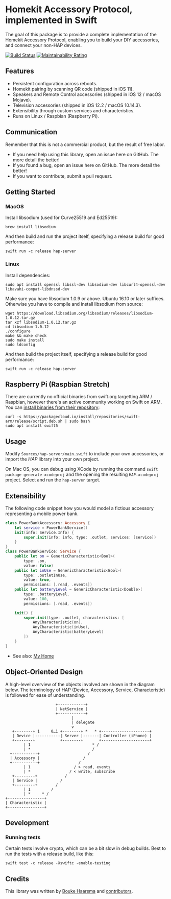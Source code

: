Homekit Accessory Protocol, implemented in Swift
================================================

The goal of this package is to provide a complete implementation of the Homekit Accessory Protocol, enabling you to build your DIY accessories, and connect your non-HAP devices.

[![Build Status](https://travis-ci.org/Bouke/HAP.svg?branch=master)](https://travis-ci.org/Bouke/HAP)
[![Maintainability Rating](https://sonarcloud.io/api/project_badges/measure?project=Bouke_HAP&metric=sqale_rating)](https://sonarcloud.io/dashboard?id=Bouke_HAP)

## Features

* Persistent configuration across reboots.
* Homekit pairing by scanning QR code (shipped in iOS 11).
* Speakers and Remote Control accessories (shipped in iOS 12 / macOS Mojave).
* Television accessories (shipped in iOS 12.2 / macOS 10.14.3).
* Extensibility through custom services and characteristics.
* Runs on Linux / Raspbian (Raspberry Pi).

## Communication

Remember that this is not a commercial product, but the result of free labor.

- If you need help using this library, open an issue here on GitHub. The more detail the better!
- If you found a bug, open an issue here on GitHub. The more detail the better!
- If you want to contribute, submit a pull request.

## Getting Started

### MacOS

Install libsodium (used for Curve25519 and Ed25519):

    brew install libsodium

And then build and run the project itself, specifying a release build for good performance:

    swift run -c release hap-server

### Linux

Install dependencies:

    sudo apt install openssl libssl-dev libsodium-dev libcurl4-openssl-dev libavahi-compat-libdnssd-dev

Make sure you have libsodium 1.0.9 or above. Ubuntu 16.10 or later suffices. Otherwise you have to compile and install libsodium from source:

    wget https://download.libsodium.org/libsodium/releases/libsodium-1.0.12.tar.gz
    tar xzf libsodium-1.0.12.tar.gz
    cd libsodium-1.0.12
    ./configure
    make && make check
    sudo make install
    sudo ldconfig

And then build the project itself, specifying a release build for good performance:

    swift run -c release hap-server

## Raspberry Pi (Raspbian Stretch)

There are currently no official binaries from swift.org targetting ARM / Raspbian, however there's an active community working on Swift on ARM. You can [install binaries from their repository][1]:

    curl -s https://packagecloud.io/install/repositories/swift-arm/release/script.deb.sh | sudo bash
    sudo apt install swift5

## Usage

Modify `Sources/hap-server/main.swift` to include your own accessories, or import the _HAP_ library into your own project.

On Mac OS, you can debug using XCode by running the command `swift package generate-xcodeproj` and the opening the resulting `HAP.xcodeproj` project. Select and run the `hap-server` target.

## Extensibility

The following code snippet how you would model a fictious accessory
representing a mobile power bank.

```swift
class PowerBankAccessory: Accessory {
    let service = PowerBankService()
    init(info: Service.Info) {
        super.init(info: info, type: .outlet, services: [service])
    }
}
class PowerBankService: Service {
    public let on = GenericCharacteristic<Bool>(
        type: .on,
        value: false)
    public let inUse = GenericCharacteristic<Bool>(
        type: .outletInUse,
        value: true,
        permissions: [.read, .events])
    public let batteryLevel = GenericCharacteristic<Double>(
        type: .batteryLevel,
        value: 100,
        permissions: [.read, .events])

    init() {
        super.init(type: .outlet, characteristics: [
            AnyCharacteristic(on),
            AnyCharacteristic(inUse),
            AnyCharacteristic(batteryLevel)
        ])
    }
}
```

- See also: [My Home](https://github.com/Bouke/My-Home/tree/master/Sources)

## Object-Oriented Design

A high-level overview of the objects involved are shown in the diagram below.
The terminology of HAP (Device, Accessory, Service, Characteristic) is
followed for ease of understanding.

                          +------------+
                          | NetService |
                          +------------+
                                 |
                                 | delegate
                                 v
       +--------+ 1     0…1 +--------+ *   * +---------------------+
       | Device |-----------| Server |-------| Controller (iPhone) |
       +--------+           +--------+       +---------------------+
            | 1                           * /
            | *                           /
      +-----------+                     /
      | Accessory |                   /
      +-----------+                 /
            | 1                   / > read, events
            | *                 / < write, subscribe
       +---------+            /
       | Service |          /
       +---------+        /
            | 1         /
            | *     * /
    +----------------+
    | Characteristic |
    +----------------+

## Development

### Running tests

Certain tests involve crypto, which can be a bit slow in debug builds. Best to run the tests with a release build, like this:

    swift test -c release -Xswiftc -enable-testing

## Credits

This library was written by [Bouke Haarsma](https://github.com/Bouke)
and [contributors][0].

[0]: https://github.com/Bouke/HAP/graphs/contributors
[1]: https://swift-arm.com/install-swift/
